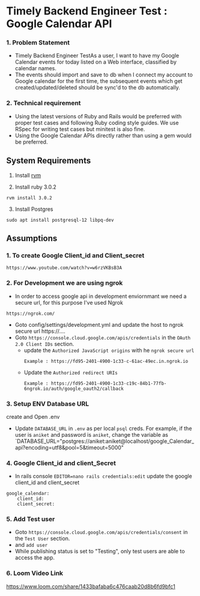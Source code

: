 # Timely Backend Engineer Test : Google Calendar API

### 1. Problem Statement
* Timely Backend Engineer TestAs a user, I want to have my Google Calendar events for today listed on a Web interface, classified by calendar names.
* The events should import and save to db when I connect my account to Google calendar for the first time, the subsequent events which get   created/updated/deleted should be sync'd to the db automatically.

### 2. Technical requirement
* Using the latest versions of Ruby and Rails would be preferred with proper test cases and
  following Ruby coding style guides. We use RSpec for writing test cases but minitest is also
  fine.
* Using the Google Calendar APIs directly rather than using a gem would be preferred.

## System Requirements

1. Install [rvm](https://rvm.io/)

2. Install ruby 3.0.2

```
rvm install 3.0.2
```
3. Install Postgres

```
sudo apt install postgresql-12 libpq-dev
```

## Assumptions

### 1. To create Google Client_id and Client_secret
````
https://www.youtube.com/watch?v=w6rzVKBsB3A
````
### 2. For Development we are using ngrok
* In order to access google api in development enviornmant we need a secure url, for this purpose I've used Ngrok
````
https://ngrok.com/
````
* Goto config/settings/development.yml and update the host to ngrok secure url https://....
* Goto `https://console.cloud.google.com/apis/credentials` in the `OAuth 2.0 Client IDs` section.
    * update the `Authorized JavaScript origins` with he `ngrok secure url`
      ````
      Example : https://fd95-2401-4900-1c33-c-61ac-49ec.in.ngrok.io
      ````
    * Update the `Authorized redirect URIs`
      ````
      Example : https://fd95-2401-4900-1c33-c19c-84b1-77fb-6ngrok.io/auth/google_oauth2/callback
      ````
### 3. Setup ENV Database URL

create and Open .env
* Update `DATABASE_URL` in `.env` as per local `psql` creds. For example, if
  the user is `aniket` and password is `aniket`, change the variable as
  `DATABASE_URL="postgres://aniket:aniket@localhost/google_Calendar_api?encoding=utf8&pool=5&timeout=5000"

### 4. Google Client_id and client_Secret
* In rails console `EDITOR=nano rails credentials:edit` update the google client_id and client_secret

````
google_calendar:
    client_id: 
    client_secret: 
````

### 5. Add Test user
* Goto `https://console.cloud.google.com/apis/credentials/consent` in the `Test User` section.
* and `add user`
* While publishing status is set to "Testing", only test users are able to access the app.

### 6. Loom Video Link
https://www.loom.com/share/1433bafaba6c476caab20d8b6fd9bfc1
